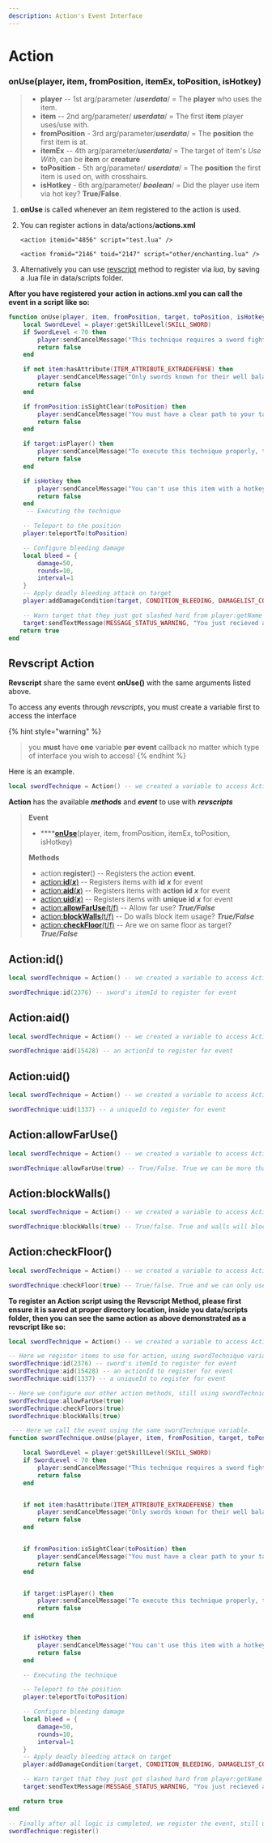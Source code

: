 ```yaml
---
description: Action's Event Interface
---
```


# Action

### onUse(player, item, fromPosition, itemEx, toPosition, isHotkey)

> * **player**  -- 1st arg/parameter /_**userdata**_/  =  The **player** who uses the item.
> * **item** -- 2nd arg/parameter/ _**userdata**_/ = The first **item** player uses/use with.
> * **fromPosition** - 3rd arg/parameter/_**userdata**_/ = The **position** the first item is at.
> * **itemEx** -- 4th arg/parameter/_**userdata**_/ = The target of item's _Use With_, can be **item** or **creature**
> * **toPosition** - 5th arg/parameter/ _**userdata**_/ = The **position** the first item is used on, with crosshairs.
> * **isHotkey** - 6th arg/parameter/ _**boolean**_/ = Did the player use item via hot key? **True/False**.

1. **onUse** is called whenever an item registered to the action is used.&#x20;
2.  You can register actions in data/actions/**actions.xml**

    ```markup
    <action itemid="4856" script="test.lua" />
    ```

    ```markup
    <action fromid="2146" toid="2147" script="other/enchanting.lua" />
    ```
3. Alternatively you can use [revscript](action.md#revscript-action) method to register via _lua_, by saving a .lua file in data/scripts folder.

**After you have registered your action in actions.xml you can call the event in a script like so:**

```lua
function onUse(player, item, fromPosition, target, toPosition, isHotkey)  -- can name the arguments what you like.
    local SwordLevel = player:getSkillLevel(SKILL_SWORD)
    if SwordLevel < 70 then
        player:sendCancelMessage("This technique requires a sword fighting skill of 70 or higher.")
        return false
    end

    if not item:hasAttribute(ITEM_ATTRIBUTE_EXTRADEFENSE) then
        player:sendCancelMessage("Only swords known for their well balance and extra defense are suitable for this task.")
        return false
    end

    if fromPosition:isSightClear(toPosition) then 
        player:sendCancelMessage("You must have a clear path to your target")
        return false
    end

    if target:isPlayer() then 
        player:sendCancelMessage("To execute this technique properly, the target needs to be a player.")
        return false
    end

    if isHotkey then 
        player:sendCancelMessage("You can't use this item with a hotkey!")
        return false
    end
     -- Executing the technique

    -- Teleport to the position
    player:teleportTo(toPosition)

    -- Configure bleeding damage
    local bleed = {
        damage=50,
        rounds=10,
        interval=1
    }
    -- Apply deadly bleeding attack on target
    player:addDamageCondition(target, CONDITION_BLEEDING, DAMAGELIST_CONSTANT_PERIOD, bleed.damage, bleed.interval, bleed.rounds)

    -- Warn target that they just got slashed hard from player:getName and their blood is puring out!
    target:sendTextMessage(MESSAGE_STATUS_WARNING, "You just recieved a blood gushing wound from "..player:getName().."'s deadly sword technique!")
   return true
end
```

## Revscript Action

**Revscript** share the same event **onUse()** with the same arguments listed above.

To access any events through _revscripts_, you must create a variable first to access the interface

{% hint style="warning" %}
> you **must** have **one** variable **per event** callback no matter which type of interface you wish to access!
{% endhint %}

Here is an example.

```lua
local swordTechnique = Action() -- we created a variable to access Action interface
```

**Action** has the available _**methods**_ and _**event**_ to use with _**revscripts**_

> **Event**
>
> * ****[**onUse**](action.md#action.onuse-player-item-fromposition-itemex-toposition-ishotkey)(player, item, fromPosition, itemEx, toPosition, isHotkey)
>
> **Methods**
>
> * action:**register**() -- Registers the action **event**.&#x20;
> * [action:**id**(_**x**_)](action.md#action-id)    -- Registers items with **id** _**x**_ for event
> * [action:**aid**(_**x**_)](action.md#action-aid) -- Registers items with **action id** _**x**_ for event
> * [action:**uid**(_**x**_)](action.md#action-uid) -- Registers items with **unique id** _**x**_ for event
> * [action:**allowFarUse**(t/f)](action.md#action-allowfaruse) -- Allow far use? _**True/False**_
> * [action:**blockWalls**(t/f)](action.md#action-blockwalls) -- Do walls block item usage? _**True/False**_
> * [action:**checkFloor**(t/f)](action.md#action-checkfloor) -- Are we on same floor as target? _**True/False**_

## Action:id()

```lua
local swordTechnique = Action() -- we created a variable to access Action interface

swordTechnique:id(2376) -- sword's itemId to register for event
```

## Action:aid()

```lua
local swordTechnique = Action() -- we created a variable to access Action interface

swordTechnique:aid(15428) -- an actionId to register for event
```

## Action:uid()

```lua
local swordTechnique = Action() -- we created a variable to access Action interface

swordTechnique:uid(1337) -- a uniqueId to register for event
```

## Action:allowFarUse()

```lua
local swordTechnique = Action() -- we created a variable to access Action interface

swordTechnique:allowFarUse(true) -- True/False. True we can be more than one square away to use
```

## Action:blockWalls()

```lua
local swordTechnique = Action() -- we created a variable to access Action interface

swordTechnique:blockWalls(true) -- True/false. True and walls will block usage of item.
```

## Action:checkFloor()

```lua
local swordTechnique = Action() -- we created a variable to access Action interface

swordTechnique:checkFloor(true) -- True/false. True and we can only use item on same floor as us.
```

**To register an Action script using the Revscript Method, please first ensure it is saved at proper directory location, inside you data/scripts folder, then you can see the same action as above demonstrated as a revscript like so:**

```lua
local swordTechnique = Action() -- we created a variable to access Action interface

-- Here we register items to use for action, using swordTechnique variable.
swordTechnique:id(2376) -- sword's itemId to register for event
swordTechnique:aid(15428) -- an actionId to register for event
swordTechnique:uid(1337) -- a uniqueId to register for event

-- Here we configure our other action methods, still using swordTechniqu variable.
swordTechnique:allowFarUse(true)
swordTechnique:checkFloors(true)
swordTechnique:blockWalls(true)

 --- Here we call the event using the same swordTechnique variable.
function swordTechnique.onUse(player, item, fromPosition, target, toPosition, isHotkey) -- can name the arguments what you like.

    local SwordLevel = player:getSkillLevel(SKILL_SWORD)
    if SwordLevel < 70 then
        player:sendCancelMessage("This technique requires a sword fighting skill of 70 or higher.")
        return false
    end


    if not item:hasAttribute(ITEM_ATTRIBUTE_EXTRADEFENSE) then
        player:sendCancelMessage("Only swords known for their well balance and extra defense are suitable for this task.")
        return false
    end


    if fromPosition:isSightClear(toPosition) then 
        player:sendCancelMessage("You must have a clear path to your target")
        return false
    end


    if target:isPlayer() then 
        player:sendCancelMessage("To execute this technique properly, the target needs to be a player.")
        return false
    end


    if isHotkey then 
        player:sendCancelMessage("You can't use this item with a hotkey!")
        return false
    end

    -- Executing the technique

    -- Teleport to the position
    player:teleportTo(toPosition)

    -- Configure bleeding damage
    local bleed = {
        damage=50,
        rounds=10,
        interval=1
    }
    -- Apply deadly bleeding attack on target
    player:addDamageCondition(target, CONDITION_BLEEDING, DAMAGELIST_CONSTANT_PERIOD, bleed.damage, bleed.interval, bleed.rounds)

    -- Warn target that they just got slashed hard from player:getName and their blood is puring out!
    target:sendTextMessage(MESSAGE_STATUS_WARNING, "You just recieved a blood gushing wound from "..player:getName().."'s deadly sword technique!")

    return true
end

-- Finally after all logic is completed, we register the event, still using swordTechnique
swordTechnique:register()
```

